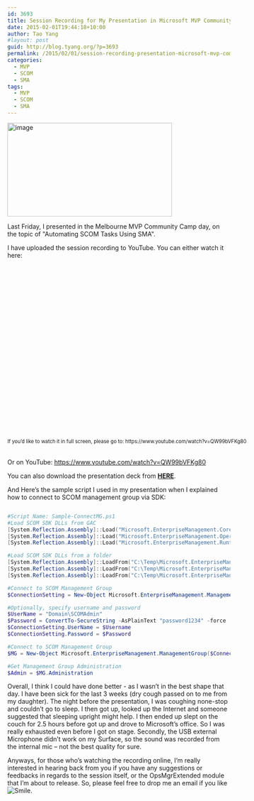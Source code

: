 ```yaml
---
id: 3693
title: Session Recording for My Presentation in Microsoft MVP Community Camp Melbourne Event
date: 2015-02-01T19:44:18+10:00
author: Tao Yang
#layout: post
guid: http://blog.tyang.org/?p=3693
permalink: /2015/02/01/session-recording-presentation-microsoft-mvp-community-camp-melbourne-event/
categories:
  - MVP
  - SCOM
  - SMA
tags:
  - MVP
  - SCOM
  - SMA
---
```

<a href="http://blog.tyang.org/wp-content/uploads/2015/02/image.png"><img style="background-image: none; padding-top: 0px; padding-left: 0px; display: inline; padding-right: 0px; border: 0px;" title="image" src="http://blog.tyang.org/wp-content/uploads/2015/02/image_thumb.png" alt="image" width="372" height="211" border="0" /></a>

Last Friday, I presented in the Melbourne MVP Community Camp day, on the topic of "Automating SCOM Tasks Using SMA".

I have uploaded the session recording to YouTube. You can either watch it here:
<div id="scid:5737277B-5D6D-4f48-ABFC-DD9C333F4C5D:053c04d2-2824-464b-81e8-b08232e88995" class="wlWriterEditableSmartContent" style="float: none; margin: 0px; display: inline; padding: 0px;">
<div><object width="694" height="390"><param name="movie" value="http://www.youtube.com/v/QW99bVFKg80?hl=en&hd=1" /><embed src="http://www.youtube.com/v/QW99bVFKg80?hl=en&hd=1" type="application/x-shockwave-flash" width="694" height="390" /></object></div>
<div style="width: 694px; clear: both; font-size: .8em;">If you’d like to watch it in full screen, please go to: https://www.youtube.com/watch?v=QW99bVFKg80</div>
</div>
&nbsp;

Or on YouTube: <a title="https://www.youtube.com/watch?v=QW99bVFKg80" href="https://www.youtube.com/watch?v=QW99bVFKg80">https://www.youtube.com/watch?v=QW99bVFKg80</a>

You can also download the presentation deck from <strong><a href="http://blog.tyang.org/wp-content/uploads/2015/02/Automating-SCOM-Tasks-Using-SMA.pdf">HERE</a></strong>.

And Here’s the sample script I used in my presentation when I explained how to connect to SCOM management group via SDK:
```powershell

#Script Name: Sample-ConnectMG.ps1
#Load SCOM SDK DLLs from GAC
[System.Reflection.Assembly]::Load("Microsoft.EnterpriseManagement.Core, Version=7.0.5000.0, Culture=neutral, PublicKeyToken=31bf3856ad364e35")
[System.Reflection.Assembly]::Load("Microsoft.EnterpriseManagement.OperationsManager, Version=7.0.5000.0, Culture=neutral, PublicKeyToken=31bf3856ad364e35")
[System.Reflection.Assembly]::Load("Microsoft.EnterpriseManagement.Runtime, Version=7.0.5000.0, Culture=neutral, PublicKeyToken=31bf3856ad364e35")

#Load SCOM SDK DLLs from a folder
[System.Reflection.Assembly]::LoadFrom("C:\Temp\Microsoft.EnterpriseManagement.Core.dll")
[System.Reflection.Assembly]::LoadFrom("C:\Temp\Microsoft.EnterpriseManagement.OperationsManager.dll")
[System.Reflection.Assembly]::LoadFrom("C:\Temp\Microsoft.EnterpriseManagement.Runtime.dll")

#Connect to SCOM Management Group
$ConnectionSetting = New-Object Microsoft.EnterpriseManagement.ManagementGroupConnectionSettings("OpsMgrMS01")

#Optionally, specify username and password
$UserName = "Domain\SCOMAdmin"
$Password = ConvertTo-SecureString -AsPlainText "password1234" -force
$ConnectionSetting.UserName = $Username
$ConnectionSetting.Password = $Password

#Connect to SCOM Management Group
$MG = New-Object Microsoft.EnterpriseManagement.ManagementGroup($ConnectionSetting)

#Get Management Group Administration
$Admin = $MG.Administration

```
Overall, I think I could have done better - as I wasn’t in the best shape that day. I have been sick for the last 3 weeks (dry cough passed on to me from my daughter). The night before the presentation, I was coughing none-stop and couldn’t go to sleep. I then got up, looked up the Internet and someone suggested that sleeping upright might help. I then ended up slept on the couch for 2.5 hours before got up and drove to Microsoft’s office. So I was really exhausted even before I got on stage. Secondly, the USB external Microphone didn’t work on my Surface, so the sound was recorded from the internal mic – not the best quality for sure.

Anyways, for those who’s watching the recording online, I’m really interested in hearing back from you if you have any suggestions or feedbacks in regards to the session itself, or the OpsMgrExtended module that I’m about to release. So, please feel free to drop me an email if you like <img class="wlEmoticon wlEmoticon-smile" style="border-style: none;" src="http://blog.tyang.org/wp-content/uploads/2015/02/wlEmoticon-smile.png" alt="Smile" />.